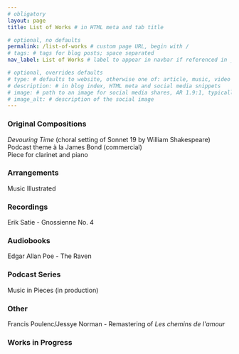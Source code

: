 ```yaml
---
# obligatory
layout: page
title: List of Works # in HTML meta and tab title

# optional, no defaults
permalink: /list-of-works # custom page URL, begin with /
# tags: # tags for blog posts; space separated
nav_label: List of Works # label to appear in navbar if referenced in _data/navbar.yml

# optional, overrides defaults
# type: # defaults to website, otherwise one of: article, music, video
# description: # in blog index, HTML meta and social media snippets
# image: # path to an image for social media shares, AR 1.9:1, typically 1200x630, begin with /
# image_alt: # description of the social image
---
```

### Original Compositions

*Devouring Time* (choral setting of Sonnet 19 by William Shakespeare)  
Podcast theme à la James Bond (commercial)  
Piece for clarinet and piano  

### Arrangements

Music Illustrated  

### Recordings

Erik Satie - Gnossienne No. 4  

### Audiobooks

Edgar Allan Poe - The Raven  

### Podcast Series

Music in Pieces (in production)  

### Other

Francis Poulenc/Jessye Norman - Remastering of *Les chemins de l'amour*  

### Works in Progress

